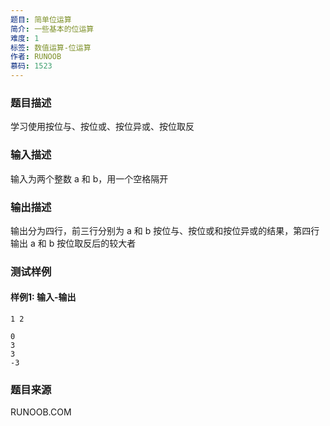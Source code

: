 ```yaml
---
题目: 简单位运算
简介: 一些基本的位运算
难度: 1
标签: 数值运算-位运算
作者: RUNOOB
慕码: 1523
---
```


### 题目描述

学习使用按位与、按位或、按位异或、按位取反

### 输入描述

输入为两个整数 a 和 b，用一个空格隔开

### 输出描述

输出分为四行，前三行分别为 a 和 b 按位与、按位或和按位异或的结果，第四行输出 a 和 b 按位取反后的较大者

### 测试样例

#### 样例1: 输入-输出

```
1 2
```

```
0
3
3
-3
```

### 题目来源

RUNOOB.COM
